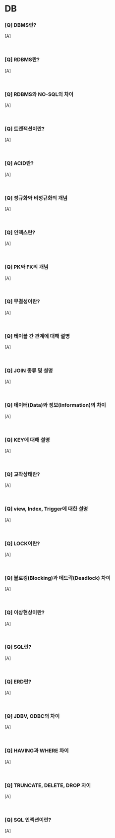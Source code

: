 # DB

### [Q] DBMS란?
[A] 

<br>

### [Q] RDBMS란?
[A] 

<br>

### [Q] RDBMS와 NO-SQL의 차이
[A] 

<br>

### [Q] 트랜잭션이란?
[A] 

<br>

### [Q] ACID란?
[A] 

<br>

### [Q] 정규화와 비정규화의 개념
[A] 

<br>

### [Q] 인덱스란?
[A] 

<br>

### [Q] PK와 FK의 개념
[A] 

<br>

### [Q] 무결성이란?
[A] 

<br>

### [Q] 테이블 간 관계에 대해 설명
[A] 

<br>

### [Q] JOIN 종류 및 설명
[A] 

<br>

### [Q] 데이터(Data)와 정보(Information)의 차이
[A] 

<br>

### [Q] KEY에 대해 설명
[A] 

<br>

### [Q] 교착상태란?
[A] 

<br>

### [Q] view, Index, Trigger에 대한 설명
[A] 

<br>

### [Q] LOCK이란?
[A] 

<br>

### [Q] 블로킹(Blocking)과 데드락(Deadlock) 차이
[A] 

<br>

### [Q] 이상현상이란?
[A] 

<br>

### [Q] SQL란?
[A] 

<br>

### [Q] ERD란?
[A] 

<br>

### [Q] JDBV, ODBC의 차이
[A] 

<br>

### [Q] HAVING과 WHERE 차이
[A] 

<br>

### [Q] TRUNCATE, DELETE, DROP 차이
[A] 

<br>

### [Q] SQL 인젝션이란?
[A] 

<br>
